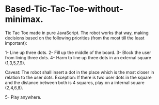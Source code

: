 # Based-Tic-Tac-Toe-without-minimax.
Tic Tac Toe made in pure JavaScript.
The robot works that way, making decisions based on the following priorities (from the most till the least important):

1- Line up three dots.
2- Fill up the middle of the board.
3- Block the user from lining three dots.
4- Harm to line up three dots in an external square (1,3,5,7,9).

Caveat: The robot shall insert a dot in the place which is the most closer in relation to the user dots.
Exception: If there is two user dots in the square and the distance between both is 4 squares, play on a internal square (2,4,6,8).

5- Play anywhere.
